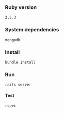 ### Ruby version
```
2.5.3
```

### System dependencies
```
mongodb
```

### Install
```
bundle Install
```

### Run
```
rails server
```

#### Test
```
rspec
```

